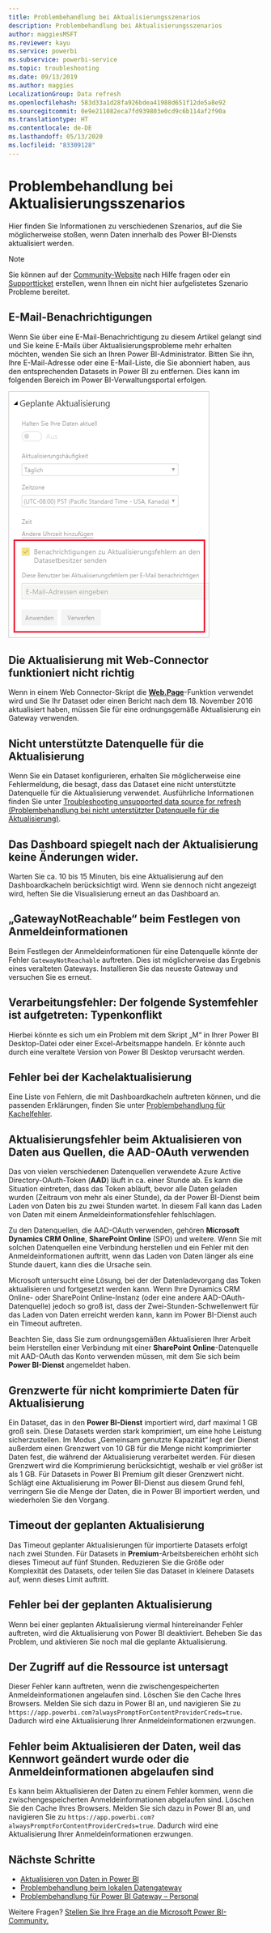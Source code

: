 ```yaml
---
title: Problembehandlung bei Aktualisierungsszenarios
description: Problembehandlung bei Aktualisierungsszenarios
author: maggiesMSFT
ms.reviewer: kayu
ms.service: powerbi
ms.subservice: powerbi-service
ms.topic: troubleshooting
ms.date: 09/13/2019
ms.author: maggies
LocalizationGroup: Data refresh
ms.openlocfilehash: 583d33a1d28fa926bdea41988d651f12de5a8e92
ms.sourcegitcommit: 0e9e211082eca7fd939803e0cd9c6b114af2f90a
ms.translationtype: HT
ms.contentlocale: de-DE
ms.lasthandoff: 05/13/2020
ms.locfileid: "83309128"
---
```

# <a name="troubleshooting-refresh-scenarios"></a>Problembehandlung bei Aktualisierungsszenarios

Hier finden Sie Informationen zu verschiedenen Szenarios, auf die Sie möglicherweise stoßen, wenn Daten innerhalb des Power BI-Diensts aktualisiert werden.

> [!NOTE]
> Sie können auf der [Community-Website](https://community.powerbi.com/) nach Hilfe fragen oder ein [Supportticket](https://powerbi.microsoft.com/support/) erstellen, wenn Ihnen ein nicht hier aufgelistetes Szenario Probleme bereitet.
>
>

## <a name="email-notifications"></a>E-Mail-Benachrichtigungen

Wenn Sie über eine E-Mail-Benachrichtigung zu diesem Artikel gelangt sind und Sie keine E-Mails über Aktualisierungsprobleme mehr erhalten möchten, wenden Sie sich an Ihren Power BI-Administrator. Bitten Sie ihn, Ihre E-Mail-Adresse oder eine E-Mail-Liste, die Sie abonniert haben, aus den entsprechenden Datasets in Power BI zu entfernen. Dies kann im folgenden Bereich im Power BI-Verwaltungsportal erfolgen.

![E-Mail für Aktualisierungsbenachrichtigungen](media/refresh-troubleshooting-refresh-scenarios/refresh-email.png)

## <a name="refresh-using-web-connector-doesnt-work-properly"></a>Die Aktualisierung mit Web-Connector funktioniert nicht richtig

Wenn in einem Web Connector-Skript die [**Web.Page**](https://msdn.microsoft.com/library/mt260924.aspx)-Funktion verwendet wird und Sie Ihr Dataset oder einen Bericht nach dem 18. November 2016 aktualisiert haben, müssen Sie für eine ordnungsgemäße Aktualisierung ein Gateway verwenden.

## <a name="unsupported-data-source-for-refresh"></a>Nicht unterstützte Datenquelle für die Aktualisierung

Wenn Sie ein Dataset konfigurieren, erhalten Sie möglicherweise eine Fehlermeldung, die besagt, dass das Dataset eine nicht unterstützte Datenquelle für die Aktualisierung verwendet. Ausführliche Informationen finden Sie unter [Troubleshooting unsupported data source for refresh (Problembehandlung bei nicht unterstützter Datenquelle für die Aktualisierung)](service-admin-troubleshoot-unsupported-data-source-for-refresh.md).

## <a name="dashboard-doesnt-reflect-changes-after-refresh"></a>Das Dashboard spiegelt nach der Aktualisierung keine Änderungen wider.

Warten Sie ca. 10 bis 15 Minuten, bis eine Aktualisierung auf den Dashboardkacheln berücksichtigt wird. Wenn sie dennoch nicht angezeigt wird, heften Sie die Visualisierung erneut an das Dashboard an.

## <a name="gatewaynotreachable-when-setting-credentials"></a>„GatewayNotReachable“ beim Festlegen von Anmeldeinformationen

Beim Festlegen der Anmeldeinformationen für eine Datenquelle könnte der Fehler `GatewayNotReachable` auftreten. Dies ist möglicherweise das Ergebnis eines veralteten Gateways. Installieren Sie das neueste Gateway und versuchen Sie es erneut.

## <a name="processing-error-the-following-system-error-occurred-type-mismatch"></a>Verarbeitungsfehler: Der folgende Systemfehler ist aufgetreten: Typenkonflikt

Hierbei könnte es sich um ein Problem mit dem Skript „M“ in Ihrer Power BI Desktop-Datei oder einer Excel-Arbeitsmappe handeln. Er könnte auch durch eine veraltete Version von Power BI Desktop verursacht werden.

## <a name="tile-refresh-errors"></a>Fehler bei der Kachelaktualisierung

Eine Liste von Fehlern, die mit Dashboardkacheln auftreten können, und die passenden Erklärungen, finden Sie unter [Problembehandlung für Kachelfehler](refresh-troubleshooting-tile-errors.md).

## <a name="refresh-fails-when-updating-data-from-sources-that-use-aad-oauth"></a>Aktualisierungsfehler beim Aktualisieren von Daten aus Quellen, die AAD-OAuth verwenden

Das von vielen verschiedenen Datenquellen verwendete Azure Active Directory-OAuth-Token (**AAD**) läuft in ca. einer Stunde ab. Es kann die Situation eintreten, dass das Token abläuft, bevor alle Daten geladen wurden (Zeitraum von mehr als einer Stunde), da der Power BI-Dienst beim Laden von Daten bis zu zwei Stunden wartet. In diesem Fall kann das Laden von Daten mit einem Anmeldeinformationsfehler fehlschlagen.

Zu den Datenquellen, die AAD-OAuth verwenden, gehören **Microsoft Dynamics CRM Online**, **SharePoint Online** (SPO) und weitere. Wenn Sie mit solchen Datenquellen eine Verbindung herstellen und ein Fehler mit den Anmeldeinformationen auftritt, wenn das Laden von Daten länger als eine Stunde dauert, kann dies die Ursache sein.

Microsoft untersucht eine Lösung, bei der der Datenladevorgang das Token aktualisieren und fortgesetzt werden kann. Wenn Ihre Dynamics CRM Online- oder SharePoint Online-Instanz (oder eine andere AAD-OAuth-Datenquelle) jedoch so groß ist, dass der Zwei-Stunden-Schwellenwert für das Laden von Daten erreicht werden kann, kann im Power BI-Dienst auch ein Timeout auftreten.

Beachten Sie, dass Sie zum ordnungsgemäßen Aktualisieren Ihrer Arbeit beim Herstellen einer Verbindung mit einer **SharePoint Online**-Datenquelle mit AAD-OAuth das Konto verwenden müssen, mit dem Sie sich beim **Power BI-Dienst** angemeldet haben.

## <a name="uncompressed-data-limits-for-refresh"></a>Grenzwerte für nicht komprimierte Daten für Aktualisierung

Ein Dataset, das in den **Power BI-Dienst** importiert wird, darf maximal 1 GB groß sein. Diese Datasets werden stark komprimiert, um eine hohe Leistung sicherzustellen. Im Modus „Gemeinsam genutzte Kapazität“ legt der Dienst außerdem einen Grenzwert von 10 GB für die Menge nicht komprimierter Daten fest, die während der Aktualisierung verarbeitet werden. Für diesen Grenzwert wird die Komprimierung berücksichtigt, weshalb er viel größer ist als 1 GB. Für Datasets in Power BI Premium gilt dieser Grenzwert nicht. Schlägt eine Aktualisierung im Power BI-Dienst aus diesem Grund fehl, verringern Sie die Menge der Daten, die in Power BI importiert werden, und wiederholen Sie den Vorgang.

## <a name="scheduled-refresh-timeout"></a>Timeout der geplanten Aktualisierung

Das Timeout geplanter Aktualisierungen für importierte Datasets erfolgt nach zwei Stunden. Für Datasets in **Premium**-Arbeitsbereichen erhöht sich dieses Timeout auf fünf Stunden. Reduzieren Sie die Größe oder Komplexität des Datasets, oder teilen Sie das Dataset in kleinere Datasets auf, wenn dieses Limit auftritt.

## <a name="scheduled-refresh-failures"></a>Fehler bei der geplanten Aktualisierung

Wenn bei einer geplanten Aktualisierung viermal hintereinander Fehler auftreten, wird die Aktualisierung von Power BI deaktiviert. Beheben Sie das Problem, und aktivieren Sie noch mal die geplante Aktualisierung.

## <a name="access-to-the-resource-is-forbidden"></a>Der Zugriff auf die Ressource ist untersagt  

Dieser Fehler kann auftreten, wenn die zwischengespeicherten Anmeldeinformationen angelaufen sind. Löschen Sie den Cache Ihres Browsers. Melden Sie sich dazu in Power BI an, und navigieren Sie zu `https://app.powerbi.com?alwaysPromptForContentProviderCreds=true`. Dadurch wird eine Aktualisierung Ihrer Anmeldeinformationen erzwungen.

## <a name="data-refresh-failure-because-of-password-change-or-expired-credentials"></a>Fehler beim Aktualisieren der Daten, weil das Kennwort geändert wurde oder die Anmeldeinformationen abgelaufen sind

Es kann beim Aktualisieren der Daten zu einem Fehler kommen, wenn die zwischengespeicherten Anmeldeinformationen abgelaufen sind. Löschen Sie den Cache Ihres Browsers. Melden Sie sich dazu in Power BI an, und navigieren Sie zu `https://app.powerbi.com?alwaysPromptForContentProviderCreds=true`. Dadurch wird eine Aktualisierung Ihrer Anmeldeinformationen erzwungen.

## <a name="next-steps"></a>Nächste Schritte

- [Aktualisieren von Daten in Power BI](refresh-data.md)  
- [Problembehandlung beim lokalen Datengateway](service-gateway-onprem-tshoot.md)  
- [Problembehandlung für Power BI Gateway – Personal](service-admin-troubleshooting-power-bi-personal-gateway.md)  

Weitere Fragen? [Stellen Sie Ihre Frage an die Microsoft Power BI-Community.](https://community.powerbi.com/)
